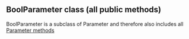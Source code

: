 ## BoolParameter class (all public methods)

BoolParameter is a subclass of Parameter and therefore also includes all [Parameter methods](Parameter.md)

